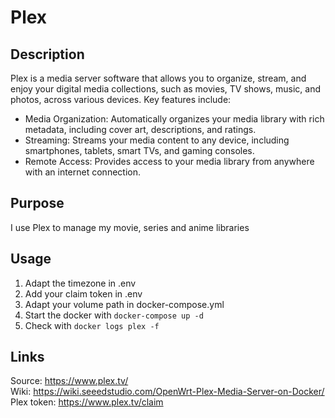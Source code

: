 # Plex
## Description
Plex is a media server software that allows you to organize, stream, and enjoy your digital media collections, such as movies, TV shows, music, and photos, across various devices. Key features include:
- Media Organization: Automatically organizes your media library with rich metadata, including cover art, descriptions, and ratings.
- Streaming: Streams your media content to any device, including smartphones, tablets, smart TVs, and gaming consoles.
- Remote Access: Provides access to your media library from anywhere with an internet connection.

## Purpose
I use Plex to manage my movie, series and anime libraries

## Usage
1. Adapt the timezone in .env
2. Add your claim token in .env
3. Adapt your volume path in docker-compose.yml
4. Start the docker with `docker-compose up -d`
5. Check with `docker logs plex -f`

## Links
Source: https://www.plex.tv/ <br>
Wiki: https://wiki.seeedstudio.com/OpenWrt-Plex-Media-Server-on-Docker/ <br>
Plex token: https://www.plex.tv/claim